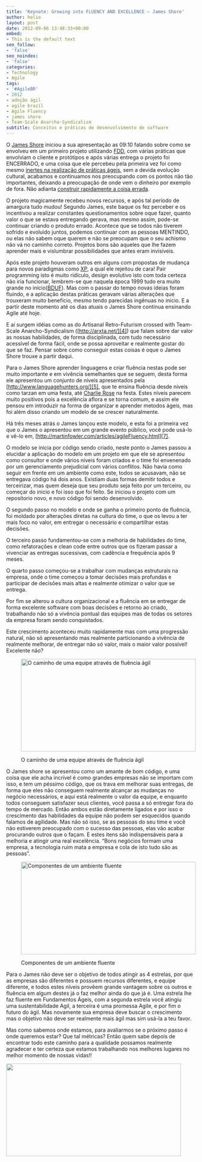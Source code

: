 ```yaml
---
title: 'Keynote: Growing into FLUENCY AND EXCELLENCE – James Shore'
author: helio
layout: post
date: 2012-09-06 13:48:33+00:00
embed:
- This is the default text
seo_follow:
- 'false'
seo_noindex:
- 'false'
categories:
- Technology
- Agile
tags:
- '#AgileBR'
- 2012
- adoção ágil
- agile brazil
- Agile Fluency
- james shore
- Team-Scale Anarcho-Syndicalism
subtitle: Conceitos e práticas de desenvolvimento de software
---
```

O [James Shore][1] iniciou a sua apresentação as 09:10 falando sobre como se envolveu em um primeiro projeto utilizando <a title="Feature Driven Development" href="http://en.wikipedia.org/wiki/Feature-driven_development" target="_blank">FDD</a>, com várias práticas que envolviam o cliente e protótipos e após várias entrega o projeto foi ENCERRADO, e uma coisa que ele percebeu pela primeira vez foi como mesmo <a title="Times ágeis as vezes podem realizar práticas sem saber o porque..." href="/2012/09/05/novatos-no-seu-time-agil-corra-da-inercia-cecilia-fernandes/" target="_blank">inertes na realização de práticas ágeis</a>, sem a devida evolução cultural, acabamos e continuamos nos preocupando com os pontos não tão importantes, deixando a preocupação de onde vem o dinheiro por exemplo de fora. Não adianta <a title="Construindo rapidamente a coisa certa!" href="/2012/09/05/the-role-of-agile-analysis-in-continuous-delivery-jenny-wong-e-danilo-sato/" target="_blank">construir rapidamente a coisa errada</a>.

O projeto magicamente recebeu novos recursos, e após tal período de amargura tudo mudou! Segundo James, este baque os fez perceber e os incentivou a realizar constantes questionamentos sobre oque fazer, quanto valor o que se estava entregando gerava, mas mesmo assim, pode-se continuar criando o produto errado. Acontece que se todos não tiverem sofrido e evoluído juntos, podemos continuar com as pessoas MENTINDO, ou elas não sabem oque querem e não se preocupam que o seu achismo não vá no caminho correto. Projetos bons são aqueles que lhe fazem aprender mais e vislumbrar possibilidades que antes eram invisíveis.

Após este projeto houveram outros em alguns com propostas de mudança para novos paradigmas como [XP][2], a qual ele rejeitou de cara! Pair programming isto é muito ridículo, design evolutivo isto com toda certeza não iria funcionar, lembrem-se que naquela época 1999 tudo era muito grande no início([BDUF][3]). Mas com o passar do tempo novas ideias foram fluindo, e a aplicação destas práticas geravam várias alterações que trouxeram muito benefício, mesmo tendo parecidas ingênuas no inicio. E a partir deste momento até os dias atuais o James Shore continua ensinando Agile até hoje.

E aí surgem idéias como as do Artisanal Retro-Futurism crossed with Team-Scale Anarcho-Syndicalism ([http://arxta.net/][4]) que falam sobre dar valor as nossas habilidades, de forma disciplinada, com tudo necessário acessível de forma fácil, onde se possa aproveitar e realmente gostar do que se faz. Pensar sobre como conseguir estas coisas é oque o James Shore trouxe a partir daqui.

Para o James Shore aprender linguagens e criar fluência nestas pode ser muito importante e em vivência semelhantes que se seguem, desta forma ele apresentou um conjunto de níveis apresentados pela [http://www.languagehunters.org/][5], que te ensina fluência desde níveis como tarzan em uma festa, até [Charlie Rose][6] na festa. Estes níveis parecem muito positivos pois a excelência aflora e se torna comum, e assim ele pensou em introduzir na forma de organizar e aprender metodos ágeis, mas foi além disso criando um modelo de se crescer naturalmente.

Há três meses atrás o James lançou este modelo, e esta foi a primeira vez que o James o apresentou em um grande evento público, você pode usá-lo e vê-lo em, [http://martinfowler.com/articles/agileFluency.html][7].

O modelo se inicia por código sendo criado, neste ponto o James passou a elucidar a aplicação do modelo em um projeto em que ele se apresentou como consultor e onde vários níveis foram criados e o time foi envenenado por um gerenciamento prejudicial com vários conflitos. Não havia como seguir em frente em um ambiente como este, todos se acusavam, não se entregava código há dois anos. Existiam duas formas demitir todos e terceirizar, mas quem deseja que seu produto seja feito por um terceiro, ou começar do inicio e foi isso que foi feito. Se iniciou o projeto com um repositorio novo, e novo código foi sendo desenvolvido.

O segundo passo no modelo e onde se ganha o primeiro ponto de fluência, foi moldado por alterações diretas na cultura do time, o que os levou a ter mais foco no valor, em entregar o necessário e compartilhar estas decisões.

O terceiro passo fundamentou-se com a melhoria de habilidades do time, como refatorações e clean code entre outros que os fizeram passar a vivenciar as entregas sucessivas, com cadência e frequência após 9 meses.

O quarto passo começou-se a trabalhar com mudanças estruturais na empresa, onde o time começou a tomar decisões mais profundas e participar de decisões mais altas e realmente otimizar o valor que se entrega.

Por fim se alterou a cultura organizacional e a fluência em se entregar de forma excelente software com boas decisões e retorno ao criado, trabalhando não só a vivência pontual das equipes mas de todas os setores da empresa foram sendo conquistados.

Este crescimento aconteceu muito rapidamente mas com uma progressão natural, não só apresentando mas realmente particionando a vivência de realmente melhorar, de entregar não só valor, mais o maior valor possível! Excelente não?<figure id="attachment_619" style="width: 470px" class="wp-caption aligncenter">

[<img class="size-full wp-image-619" src="/uploads/2012/09/diagramaInicial.png" alt="O caminho de uma equipe através de fluência ágil " width="470" height="249" srcset="/uploads/2012/09/diagramaInicial.png 470w, /uploads/2012/09/diagramaInicial-300x158.png 300w" sizes="(max-width: 470px) 100vw, 470px" />][8]<figcaption class="wp-caption-text">O caminho de uma equipe através de fluência ágil</figcaption></figure> 

O James shore se apresentou como um amante de bom código, e uma coisa que ele acha incrível é como grandes empresas não se importam com isso, e tem um péssimo código, que os trava em melhorar suas entregas, de forma que eles não conseguem realmente alcançar as mudanças no negócio necessários, e aqui está realmente o valor da equipe, e enquanto todos conseguem satisfazer seus clientes, você passa a só entregar fora do tempo de mercado. Então ambos estão diretamente ligados e por isso o crescimento das habilidades da equipe não podem ser esquecidos quando falamos de agilidade. Mas não só isso, se as pessoas do seu time e você não estiverem preocupado com o sucesso das pessoas, elas vão acabar procurando outros que o façam. E estes itens são indispensáveis para a melhoria e atingir uma real excelência. &#8220;Bons negócios formam uma empresa, a tecnologia ruim mata a empresa e cola de isto tudo são as pessoas&#8221;.<figure id="attachment_616" style="width: 470px" class="wp-caption aligncenter">

[<img class="size-full wp-image-616" src="/uploads/2012/09/internaEstrela.jpg" alt="Componentes de um ambiente fluente" width="470" height="249" srcset="/uploads/2012/09/internaEstrela.jpg 470w, /uploads/2012/09/internaEstrela-300x158.jpg 300w" sizes="(max-width: 470px) 100vw, 470px" />][9]<figcaption class="wp-caption-text">Componentes de um ambiente fluente</figcaption></figure> 

Para o James não deve ser o objetivo de todos atingir as 4 estrelas, por que as empresas são diferentes e possuem recursos diferentes, e equipe diferente, e todos estes níveis provêem grande vantagem sobre os outros e fluência em algum destes já o faz melhor ainda do que já é. Uma estrela lhe faz fluente em Fundamentos Ágeis, com a segunda estrela você atingiu uma sustentabilidade Agil, a terceira é uma promessa Agile, e por fim o futuro do ágil. Mas novamente sua empresa deve buscar o crescimento mas o objetivo não deve ser realmente mais ágil mas sim usá-la a teu favor.

Mas como sabemos onde estamos, para avaliarmos se o próximo passo é onde queremos estar? Que tal métricas? Então quem sabe depois de encontrar todo este caminho para a qualidade possamos realmente agradecer e ter certeza que estamos trabalhando nos melhores lugares no melhor momento de nossas vidas!!

[<img class="aligncenter size-full wp-image-618" src="/uploads/2012/09/jamesShoreAndI.png" alt="" width="470" height="249" srcset="/uploads/2012/09/jamesShoreAndI.png 470w, /uploads/2012/09/jamesShoreAndI-300x158.png 300w" sizes="(max-width: 470px) 100vw, 470px" />][10]

 [1]: https://twitter.com/jamesshore "@jamesshore"
 [2]: http://en.wikipedia.org/wiki/Extreme_programming "Extreme Programming"
 [3]: http://en.wikipedia.org/wiki/Big_Design_Up_Front "BDUF"
 [4]: http://arxta.net/ "arxta"
 [5]: http://www.languagehunters.org/ "language hunters"
 [6]: http://en.wikipedia.org/wiki/Charlie_Rose "Charlie Rose"
 [7]: http://martinfowler.com/articles/agileFluency.html "agileFluency"
 [8]: /uploads/2012/09/diagramaInicial.png
 [9]: /uploads/2012/09/internaEstrela.jpg
 [10]: /uploads/2012/09/jamesShoreAndI.png